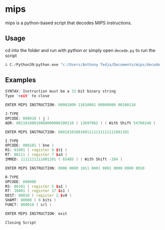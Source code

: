 # mips

mips is a python-based script that decodes MIPS instructions.

## Usage

cd into the folder and run with python or simply open `decode.py` to run the script

```cpp
& C:/Python39/python.exe "c:/Users/Anthony Tedja/Documents/mips/decode.py"
```

## Examples

```cpp
SYNTAX: Instruction must be a 32-bit binary string
Type 'exit' to close

ENTER MIPS INSTRUCTION: 00001000 11010001 00000000 00100110

J-TYPE
OPCODE: 000010 ( j )
ADR: 00110100010000000000100110 ( 13697062 ) ( With Shift 54788248 )

ENTER MIPS INSTRUCTION: 00010101001001111111111111001101

I-TYPE
OPCODE: 000101 ( bne )
RS: 01001 ( register 9 $t1 )
RT: 00111 ( register 7 $a3 )
IMMED: 1111111111001101 ( 65485 ) ( With Shift -204 )

ENTER MIPS INSTRUCTION: 0000 0000 1011 0001 0001 0000 0000 0010

R-TYPE
OPCODE: 000000
RS: 00101 ( register 5 $a1 )
RT: 10001 ( register 17 $s1 )
DEST: 00010 ( register 2 $v0 )
SHAMT: 00000 ( 0 bits )
FUNCT: 000010 ( srl )

ENTER MIPS INSTRUCTION: exit

Closing Script
```
